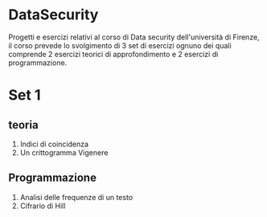 # DataSecurity
Progetti e esercizi relativi al corso di Data security dell'università di Firenze, il corso prevede lo svolgimento di 3 set di esercizi ognuno dei quali comprende 2 esercizi teorici di approfondimento e 2 esercizi di programmazione. 

# Set 1
## teoria
1. Indici di coincidenza
2. Un crittogramma Vigenere

## Programmazione
1. Analisi delle frequenze di un testo
2. Cifrario di Hill
